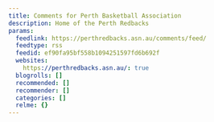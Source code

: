 ```yaml
---
title: Comments for Perth Basketball Association
description: Home of the Perth Redbacks
params:
  feedlink: https://perthredbacks.asn.au/comments/feed/
  feedtype: rss
  feedid: ef90fa95bf558b1094251597fd6b692f
  websites:
    https://perthredbacks.asn.au/: true
  blogrolls: []
  recommended: []
  recommender: []
  categories: []
  relme: {}
---
```

